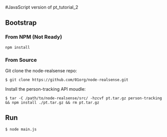 #JavaScript version of pt_tutorial_2

## Bootstrap

### From NPM (Not Ready)
```
npm install
```

### From Source
Git clone the node-realsense repo:
```
$ git clone https://github.com/01org/node-realsense.git
```

Install the person-tracking API moudle:
```
$ tar -C /path/to/node-realsense/src/ -hzcvf pt.tar.gz person-tracking && npm install ./pt.tar.gz && rm pt.tar.gz
```

## Run

```
$ node main.js
```
